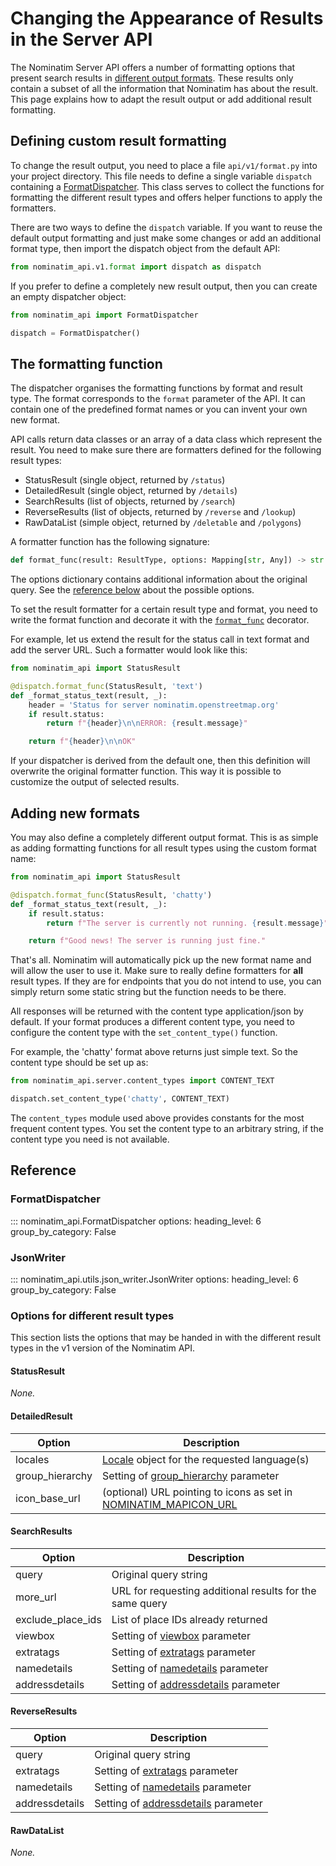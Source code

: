 # Changing the Appearance of Results in the Server API

The Nominatim Server API offers a number of formatting options that
present search results in [different output formats](../api/Output.md).
These results only contain a subset of all the information that Nominatim
has about the result. This page explains how to adapt the result output
or add additional result formatting.

## Defining custom result formatting

To change the result output, you need to place a file `api/v1/format.py`
into your project directory. This file needs to define a single variable
`dispatch` containing a [FormatDispatcher](#formatdispatcher). This class
serves to collect the functions for formatting the different result types
and offers helper functions to apply the formatters.

There are two ways to define the `dispatch` variable. If you want to reuse
the default output formatting and just make some changes or add an additional
format type, then import the dispatch object from the default API:

``` python
from nominatim_api.v1.format import dispatch as dispatch
```

If you prefer to define a completely new result output, then you can
create an empty dispatcher object:

``` python
from nominatim_api import FormatDispatcher

dispatch = FormatDispatcher()
```

## The formatting function

The dispatcher organises the formatting functions by format and result type.
The format corresponds to the `format` parameter of the API. It can contain
one of the predefined format names or you can invent your own new format.

API calls return data classes or an array of a data class which represent
the result. You need to make sure there are formatters defined for the
following result types:

* StatusResult (single object, returned by `/status`)
* DetailedResult (single object, returned by `/details`)
* SearchResults (list of objects, returned by `/search`)
* ReverseResults (list of objects, returned by `/reverse` and `/lookup`)
* RawDataList (simple object, returned by `/deletable` and `/polygons`)

A formatter function has the following signature:

``` python
def format_func(result: ResultType, options: Mapping[str, Any]) -> str
```

The options dictionary contains additional information about the original
query. See the [reference below](#options-for-different-result-types)
about the possible options.

To set the result formatter for a certain result type and format, you need
to write the format function and decorate it with the
[`format_func`](#nominatim_api.FormatDispatcher.format_func)
decorator.

For example, let us extend the result for the status call in text format
and add the server URL. Such a formatter would look like this:

``` python
from nominatim_api import StatusResult

@dispatch.format_func(StatusResult, 'text')
def _format_status_text(result, _):
    header = 'Status for server nominatim.openstreetmap.org'
    if result.status:
        return f"{header}\n\nERROR: {result.message}"

    return f"{header}\n\nOK"
```

If your dispatcher is derived from the default one, then this definition
will overwrite the original formatter function. This way it is possible
to customize the output of selected results.

## Adding new formats

You may also define a completely different output format. This is as simple
as adding formatting functions for all result types using the custom
format name:

``` python
from nominatim_api import StatusResult

@dispatch.format_func(StatusResult, 'chatty')
def _format_status_text(result, _):
    if result.status:
        return f"The server is currently not running. {result.message}"

    return f"Good news! The server is running just fine."
```

That's all. Nominatim will automatically pick up the new format name and
will allow the user to use it. Make sure to really define formatters for
**all** result types. If they are for endpoints that you do not intend to
use, you can simply return some static string but the function needs to be
there.

All responses will be returned with the content type application/json by
default. If your format produces a different content type, you need
to configure the content type with the `set_content_type()` function.

For example, the 'chatty' format above returns just simple text. So the
content type should be set up as:

``` python
from nominatim_api.server.content_types import CONTENT_TEXT

dispatch.set_content_type('chatty', CONTENT_TEXT)
```

The `content_types` module used above provides constants for the most
frequent content types. You set the content type to an arbitrary string,
if the content type you need is not available.

## Reference

### FormatDispatcher

::: nominatim_api.FormatDispatcher
    options:
        heading_level: 6
        group_by_category: False

### JsonWriter

::: nominatim_api.utils.json_writer.JsonWriter
    options:
        heading_level: 6
        group_by_category: False

### Options for different result types

This section lists the options that may be handed in with the different result
types in the v1 version of the Nominatim API.

#### StatusResult

_None._

#### DetailedResult

| Option          | Description |
|-----------------|-------------|
| locales         | [Locale](../library/Result-Handling.md#locale) object for the requested language(s) |
| group_hierarchy | Setting of [group_hierarchy](../api/Details.md#output-details) parameter |
| icon_base_url   | (optional) URL pointing to icons as set in [NOMINATIM_MAPICON_URL](Settings.md#nominatim_mapicon_url) |

#### SearchResults

| Option          | Description |
|-----------------|-------------|
| query           | Original query string |
| more_url        | URL for requesting additional results for the same query |
| exclude_place_ids | List of place IDs already returned |
| viewbox         | Setting of [viewbox](../api/Search.md#result-restriction) parameter |
| extratags       | Setting of [extratags](../api/Search.md#output-details) parameter |
| namedetails     | Setting of [namedetails](../api/Search.md#output-details) parameter |
| addressdetails  | Setting of [addressdetails](../api/Search.md#output-details) parameter |

#### ReverseResults

| Option          | Description |
|-----------------|-------------|
| query           | Original query string |
| extratags       | Setting of [extratags](../api/Search.md#output-details) parameter |
| namedetails     | Setting of [namedetails](../api/Search.md#output-details) parameter |
| addressdetails  | Setting of [addressdetails](../api/Search.md#output-details) parameter |

#### RawDataList

_None._
